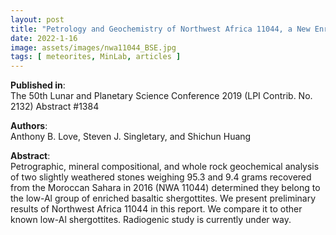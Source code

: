 ```yaml
---
layout: post
title: "Petrology and Geochemistry of Northwest Africa 11044, a New Enriched Low-AL Shergottite"
date: 2022-1-16
image: assets/images/nwa11044_BSE.jpg
tags: [ meteorites, MinLab, articles ]
---
```


**Published in**:   
The 50th Lunar and Planetary Science Conference 2019 (LPI Contrib. No. 2132) Abstract #1384

**Authors**:   
Anthony B. Love, Steven J. Singletary, and Shichun Huang

**Abstract**:   
Petrographic, mineral compositional, and whole rock geochemical analysis of two slightly weathered stones weighing 95.3 and 9.4 grams recovered from the Moroccan Sahara in 2016 (NWA 11044) determined they belong to the low-Al group of enriched basaltic shergottites. We present preliminary results of Northwest Africa 11044 in this report. We compare it to other known low-Al shergottites. Radiogenic study is currently under way.
